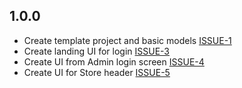 ## 1.0.0

- Create template project and basic models [ISSUE-1](https://github.com/kiranabazaar7/kirana-bazaar-js/issues/1)
- Create landing UI for login [ISSUE-3](https://github.com/kiranabazaar7/kirana-bazaar-js/issues/3)
- Create UI from Admin login screen [ISSUE-4](https://github.com/kiranabazaar7/kirana-bazaar-js/issues/4)
- Create UI for Store header [ISSUE-5](https://github.com/kiranabazaar7/kirana-bazaar-js/issues/5)
